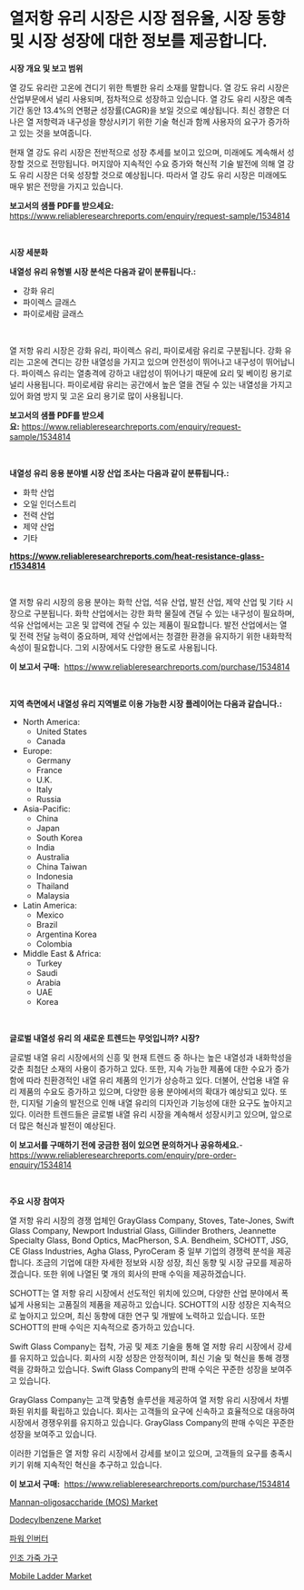 <p><h1>열저항 유리 시장은 시장 점유율, 시장 동향 및 시장 성장에 대한 정보를 제공합니다.</h1></p><p><strong>시장 개요 및 보고 범위</strong></p>
<p><p>열 강도 유리란 고온에 견디기 위한 특별한 유리 소재를 말합니다. 열 강도 유리 시장은 산업부문에서 널리 사용되며, 점차적으로 성장하고 있습니다. 열 강도 유리 시장은 예측 기간 동안 13.4%의 연평균 성장률(CAGR)을 보일 것으로 예상됩니다. 최신 경향은 더 나은 열 저항력과 내구성을 향상시키기 위한 기술 혁신과 함께 사용자의 요구가 증가하고 있는 것을 보여줍니다. </p><p>현재 열 강도 유리 시장은 전반적으로 성장 추세를 보이고 있으며, 미래에도 계속해서 성장할 것으로 전망됩니다. 머지않아 지속적인 수요 증가와 혁신적 기술 발전에 의해 열 강도 유리 시장은 더욱 성장할 것으로 예상됩니다. 따라서 열 강도 유리 시장은 미래에도 매우 밝은 전망을 가지고 있습니다.</p></p>
<p><strong>보고서의 샘플 PDF를 받으세요:</strong> <a href="https://www.reliableresearchreports.com/enquiry/request-sample/1534814">https://www.reliableresearchreports.com/enquiry/request-sample/1534814</a></p>
<p>&nbsp;</p>
<p><strong>시장 세분화</strong></p>
<p><strong>내열성 유리 유형별 시장 분석은 다음과 같이 분류됩니다.:</strong></p>
<p><ul><li>강화 유리</li><li>파이렉스 글래스</li><li>파이로세람 글래스</li></ul></p>
<p>&nbsp;</p>
<p><p>열 저항 유리 시장은 강화 유리, 파이렉스 유리, 파이로세람 유리로 구분됩니다. 강화 유리는 고온에 견디는 강한 내열성을 가지고 있으며 안전성이 뛰어나고 내구성이 뛰어납니다. 파이렉스 유리는 열충격에 강하고 내압성이 뛰어나기 때문에 요리 및 베이킹 용기로 널리 사용됩니다. 파이로세람 유리는 공간에서 높은 열을 견딜 수 있는 내열성을 가지고 있어 화염 방지 및 고온 요리 용기로 많이 사용됩니다.</p></p>
<p><strong>보고서의 샘플 PDF를 받으세요:</strong>&nbsp;<a href="https://www.reliableresearchreports.com/enquiry/request-sample/1534814">https://www.reliableresearchreports.com/enquiry/request-sample/1534814</a></p>
<p>&nbsp;</p>
<p><strong> 내열성 유리 응용 분야별 시장 산업 조사는 다음과 같이 분류됩니다.:</strong></p>
<p><ul><li>화학 산업</li><li>오일 인더스트리</li><li>전력 산업</li><li>제약 산업</li><li>기타</li></ul></p>
<p><strong><a href="https://www.reliableresearchreports.com/heat-resistance-glass-r1534814">https://www.reliableresearchreports.com/heat-resistance-glass-r1534814</a></strong></p>
<p>&nbsp;</p>
<p><p>열 저항 유리 시장의 응용 분야는 화학 산업, 석유 산업, 발전 산업, 제약 산업 및 기타 시장으로 구분됩니다. 화학 산업에서는 강한 화학 물질에 견딜 수 있는 내구성이 필요하며, 석유 산업에서는 고온 및 압력에 견딜 수 있는 제품이 필요합니다. 발전 산업에서는 열 및 전력 전달 능력이 중요하며, 제약 산업에서는 청결한 환경을 유지하기 위한 내화학적 속성이 필요합니다. 그외 시장에서도 다양한 용도로 사용됩니다.</p></p>
<p><strong>이 보고서 구매:</strong>&nbsp; <a href="https://www.reliableresearchreports.com/purchase/1534814">https://www.reliableresearchreports.com/purchase/1534814</a></p>
<p>&nbsp;</p>
<p><strong>지역 측면에서 내열성 유리 지역별로 이용 가능한 시장 플레이어는 다음과 같습니다.:</strong></p>
<p><ul>
    <li>
        North America:
        <ul>
            <li>United States</li>
            <li>Canada</li>
        </ul>
    </li>
    <li>
        Europe:
        <ul>
            <li>Germany</li>
            <li>France</li>
            <li>U.K.</li>
            <li>Italy</li>
            <li>Russia</li>
        </ul>
    </li>
    <li>
        Asia-Pacific:
        <ul>
            <li>China</li>
            <li>Japan</li>
            <li>South Korea</li>
            <li>India</li>
            <li>Australia</li>
            <li>China Taiwan</li>
            <li>Indonesia</li>
            <li>Thailand</li>
            <li>Malaysia</li>
        </ul>
    </li>
    <li>
        Latin America:
        <ul>
            <li>Mexico</li>
            <li>Brazil</li>
            <li>Argentina Korea</li>
            <li>Colombia</li>
        </ul>
    </li>
    <li>
        Middle East & Africa:
        <ul>
            <li>Turkey</li>
            <li>Saudi</li>
            <li>Arabia</li>
            <li>UAE</li>
            <li>Korea</li>
        </ul>
    </li>
    </ul></p>
<p>&nbsp;</p>
<p><strong>글로벌 내열성 유리 의 새로운 트렌드는 무엇입니까? 시장?</strong></p>
<p><p>글로벌 내열 유리 시장에서의 신흥 및 현재 트렌드 중 하나는 높은 내열성과 내화학성을 갖춘 최첨단 소재의 사용이 증가하고 있다. 또한, 지속 가능한 제품에 대한 수요가 증가함에 따라 친환경적인 내열 유리 제품의 인기가 상승하고 있다. 더불어, 산업용 내열 유리 제품의 수요도 증가하고 있으며, 다양한 응용 분야에서의 확대가 예상되고 있다. 또한, 디지털 기술의 발전으로 인해 내열 유리의 디자인과 기능성에 대한 요구도 높아지고 있다. 이러한 트렌드들은 글로벌 내열 유리 시장을 계속해서 성장시키고 있으며, 앞으로 더 많은 혁신과 발전이 예상된다.</p></p>
<p><strong>이 보고서를 구매하기 전에 궁금한 점이 있으면 문의하거나 공유하세요.</strong>- <a href="https://www.reliableresearchreports.com/enquiry/pre-order-enquiry/1534814">https://www.reliableresearchreports.com/enquiry/pre-order-enquiry/1534814</a></p>
<p>&nbsp;</p>
<p><strong>주요 시장 참여자</strong></p>
<p><p>열 저항 유리 시장의 경쟁 업체인 GrayGlass Company, Stoves, Tate-Jones, Swift Glass Company, Newport Industrial Glass, Gillinder Brothers, Jeannette Specialty Glass, Bond Optics, MacPherson, S.A. Bendheim, SCHOTT, JSG, CE Glass Industries, Agha Glass, PyroCeram 중 일부 기업의 경쟁력 분석을 제공합니다. 조금의 기업에 대한 자세한 정보와 시장 성장, 최신 동향 및 시장 규모를 제공하겠습니다. 또한 위에 나열된 몇 개의 회사의 판매 수익을 제공하겠습니다.</p><p>SCHOTT는 열 저항 유리 시장에서 선도적인 위치에 있으며, 다양한 산업 분야에서 폭넓게 사용되는 고품질의 제품을 제공하고 있습니다. SCHOTT의 시장 성장은 지속적으로 높아지고 있으며, 최신 동향에 대한 연구 및 개발에 노력하고 있습니다. 또한 SCHOTT의 판매 수익은 지속적으로 증가하고 있습니다.</p><p>Swift Glass Company는 접착, 가공 및 제조 기술을 통해 열 저항 유리 시장에서 강세를 유지하고 있습니다. 회사의 시장 성장은 안정적이며, 최신 기술 및 혁신을 통해 경쟁력을 강화하고 있습니다. Swift Glass Company의 판매 수익은 꾸준한 성장을 보여주고 있습니다.</p><p>GrayGlass Company는 고객 맞춤형 솔루션을 제공하여 열 저항 유리 시장에서 차별화된 위치를 확립하고 있습니다. 회사는 고객들의 요구에 신속하고 효율적으로 대응하여 시장에서 경쟁우위를 유지하고 있습니다. GrayGlass Company의 판매 수익은 꾸준한 성장을 보여주고 있습니다.</p><p>이러한 기업들은 열 저항 유리 시장에서 강세를 보이고 있으며, 고객들의 요구를 충족시키기 위해 지속적인 혁신을 추구하고 있습니다.</p></p>
<p><strong>이 보고서 구매:</strong>&nbsp;&nbsp;<a href="https://www.reliableresearchreports.com/purchase/1534814">https://www.reliableresearchreports.com/purchase/1534814</a></p>
<p><p><a href="https://github.com/joannesouthgate/Market-Research-Report-List-2/blob/main/mannan-oligosaccharide-mos-market.md">Mannan-oligosaccharide (MOS) Market</a></p><p><a href="https://cat-emmental-94b.notion.site/Dodecylbenzene-Market-Size-Growing-and-Forecasted-for-period-from-2024-2031-and-provides-complete--3013fcd4ea664264b9debf16baf88f26">Dodecylbenzene Market</a></p><p><a href="https://github.com/vss5505pa7z1p/Market-Research-Report-List-1/blob/main/764781418319.md">파워 인버터</a></p><p><a href="https://github.com/FelipeGrrady654556/Market-Research-Report-List-1/blob/main/331558318320.md">인조 가죽 가구</a></p><p><a href="https://view.publitas.com/reportprime-1/mobile-ladder-market-with-the-goal-of-estimating-the-market-size-and-future-growth-potential-of-various-market-segments-based-on-component-applications-end-user-and-region/">Mobile Ladder Market</a></p></p>